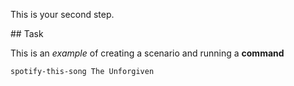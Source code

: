This is your second step.

## Task

This is an _example_ of creating a scenario and running a **command**

`
spotify-this-song The Unforgiven
`